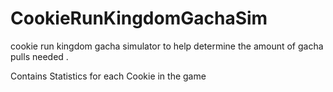 # CookieRunKingdomGachaSim
cookie run kingdom gacha simulator to help determine the amount of gacha pulls needed .

Contains Statistics for each Cookie in the game 
